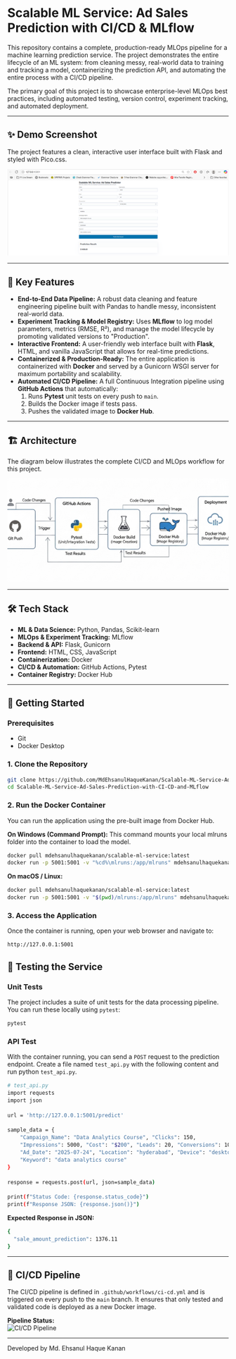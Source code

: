 # Scalable ML Service: Ad Sales Prediction with CI/CD & MLflow

This repository contains a complete, production-ready MLOps pipeline for a machine learning prediction service. The project demonstrates the entire lifecycle of an ML system: from cleaning messy, real-world data to training and tracking a model, containerizing the prediction API, and automating the entire process with a CI/CD pipeline.

The primary goal of this project is to showcase enterprise-level MLOps best practices, including automated testing, version control, experiment tracking, and automated deployment.

---

## ✨ Demo Screenshot

The project features a clean, interactive user interface built with Flask and styled with Pico.css.

![Demo Screenshot](./assets/app_sc1.png)

---

## 🚀 Key Features

*   **End-to-End Data Pipeline:** A robust data cleaning and feature engineering pipeline built with Pandas to handle messy, inconsistent real-world data.
*   **Experiment Tracking & Model Registry:** Uses **MLflow** to log model parameters, metrics (RMSE, R²), and manage the model lifecycle by promoting validated versions to "Production".
*   **Interactive Frontend:** A user-friendly web interface built with **Flask**, HTML, and vanilla JavaScript that allows for real-time predictions.
*   **Containerized & Production-Ready:** The entire application is containerized with **Docker** and served by a Gunicorn WSGI server for maximum portability and scalability.
*   **Automated CI/CD Pipeline:** A full Continuous Integration pipeline using **GitHub Actions** that automatically:
    1.  Runs **Pytest** unit tests on every push to `main`.
    2.  Builds the Docker image if tests pass.
    3.  Pushes the validated image to **Docker Hub**.

---

## 🏗️ Architecture

The diagram below illustrates the complete CI/CD and MLOps workflow for this project.

![Architecture Diagram](./assets/architecture_diagram_resized.png)

---

## 🛠️ Tech Stack

*   **ML & Data Science:** Python, Pandas, Scikit-learn
*   **MLOps & Experiment Tracking:** MLflow
*   **Backend & API:** Flask, Gunicorn
*   **Frontend:** HTML, CSS, JavaScript
*   **Containerization:** Docker
*   **CI/CD & Automation:** GitHub Actions, Pytest
*   **Container Registry:** Docker Hub

---

## 🏁 Getting Started

### Prerequisites
*   Git
*   Docker Desktop

### 1. Clone the Repository
```bash
git clone https://github.com/MdEhsanulHaqueKanan/Scalable-ML-Service-Ad-Sales-Prediction-with-CI-CD-and-MLflow.git
cd Scalable-ML-Service-Ad-Sales-Prediction-with-CI-CD-and-MLflow
```

### 2. Run the Docker Container

You can run the application using the pre-built image from Docker Hub.

**On Windows (Command Prompt):**
This command mounts your local mlruns folder into the container to load the model.

```bash
docker pull mdehsanulhaquekanan/scalable-ml-service:latest
docker run -p 5001:5001 -v "%cd%\mlruns:/app/mlruns" mdehsanulhaquekanan/scalable-ml-service
```

**On macOS / Linux:**
```bash
docker pull mdehsanulhaquekanan/scalable-ml-service:latest
docker run -p 5001:5001 -v "$(pwd)/mlruns:/app/mlruns" mdehsanulhaquekanan/scalable-ml-service
```
### 3. Access the Application
Once the container is running, open your web browser and navigate to:
```bash
http://127.0.0.1:5001
```

## 🧪 Testing the Service
### Unit Tests

The project includes a suite of unit tests for the data processing pipeline. You can run these locally using `pytest`:

```bash
pytest   
```

### API Test
With the container running, you can send a `POST` request to the prediction endpoint. Create a file named `test_api.py` with the following content and run python `test_api.py`.
```bash
# test_api.py
import requests
import json

url = 'http://127.0.0.1:5001/predict'

sample_data = {
    "Campaign_Name": "Data Analytics Course", "Clicks": 150,
    "Impressions": 5000, "Cost": "$200", "Leads": 20, "Conversions": 10,
    "Ad_Date": "2025-07-24", "Location": "hyderabad", "Device": "desktop",
    "Keyword": "data analytics course"
}

response = requests.post(url, json=sample_data)

print(f"Status Code: {response.status_code}")
print(f"Response JSON: {response.json()}")
```
**Expected Response in JSON:**

```bash
{
  "sale_amount_prediction": 1376.11 
}
```


---

## 🤖 CI/CD Pipeline

The CI/CD pipeline is defined in `.github/workflows/ci-cd.yml` and is triggered on every push to the `main` branch. It ensures that only tested and validated code is deployed as a new Docker image.

**Pipeline Status:**  
![CI/CD Pipeline](https://github.com/MdEhsanulHaqueKanan/Scalable-ML-Service-Ad-Sales-Prediction-with-CI-CD-and-MLflow/actions/workflows/ci-cd.yml/badge.svg)

---
Developed by Md. Ehsanul Haque Kanan